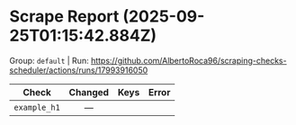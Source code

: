# Scrape Report (2025-09-25T01:15:42.884Z)

Group: `default`  |  Run: https://github.com/AlbertoRoca96/scraping-checks-scheduler/actions/runs/17993916050

| Check | Changed | Keys | Error |
|---|:---:|:--|:--|
| `example_h1` | — |  |  |
